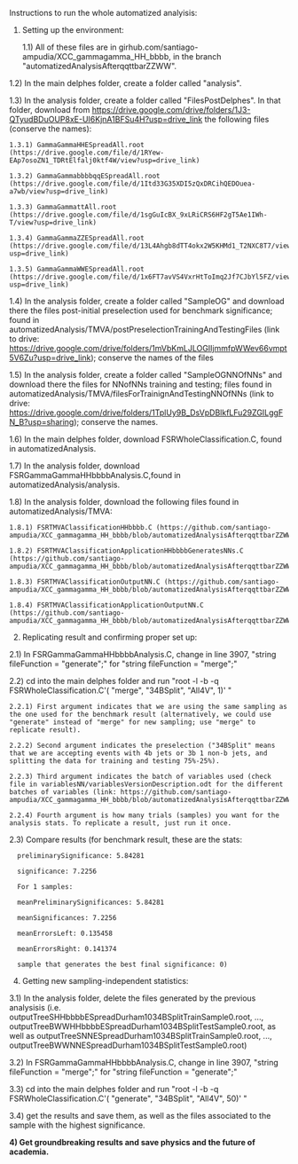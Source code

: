 
Instructions to run the whole automatized analyisis:
1) Setting up the environment:

   1.1) All of these files are in girhub.com/santiago-ampudia/XCC_gammagamma_HH_bbbb, in the branch "automatizedAnalysisAfterqqttbarZZWW".

  1.2) In the main delphes folder, create a folder called "analysis".
  
  1.3) In the analysis folder, create a folder called "FilesPostDelphes". In that folder, download from https://drive.google.com/drive/folders/1J3-QTyudBDuOUP8xE-UI6KjnA1BFSu4H?usp=drive_link the following files (conserve the names):
  
    1.3.1) GammaGammaHHESpreadAll.root (https://drive.google.com/file/d/1RYew-EAp7osoZN1_TDRtElfalj0ktf4W/view?usp=drive_link)
    
    1.3.2) GammaGammabbbbqqESpreadAll.root (https://drive.google.com/file/d/1Itd33G35XDI5zQxDRCihQEDOuea-a7wb/view?usp=drive_link)
    
    1.3.3) GammaGammattAll.root (https://drive.google.com/file/d/1sgGuIcBX_9xLRiCRS6HF2gT5Ae1IWh-T/view?usp=drive_link)
    
    1.3.4) GammaGammaZZESpreadAll.root (https://drive.google.com/file/d/13L4Ahgb8dTT4okx2W5KHMd1_T2NXC8T7/view?usp=drive_link)
    
    1.3.5) GammaGammaWWESpreadAll.root (https://drive.google.com/file/d/1x6FT7avVS4VxrHtToImq2Jf7CJbYl5FZ/view?usp=drive_link)
    
  1.4) In the analysis folder, create a folder called "SampleOG" and download there the files post-initial preselection used for benchmark significance; found in automatizedAnalysis/TMVA/postPreselectionTrainingAndTestingFiles (link to drive: https://drive.google.com/drive/folders/1mVbKmLJLOGIIjmmfpWWev66vmpt5V6Zu?usp=drive_link); conserve the names of the files
  
  1.5) In the analysis folder, create a folder called "SampleOGNNOfNNs" and download there the files for NNofNNs training and testing; files found in automatizedAnalysis/TMVA/filesForTrainignAndTestingNNOfNNs (link to drive: https://drive.google.com/drive/folders/1TplUy9B_DsVpDBlkfLFu29ZGILggFN_B?usp=sharing); conserve the names.
  
  1.6) In the main delphes folder, download FSRWholeClassification.C, found in automatizedAnalysis.
  
  1.7) In the analysis folder, download FSRGammaGammaHHbbbbAnalysis.C,found in automatizedAnalysis/analysis.
  
  1.8) In the analysis folder, download the following files found in automatizedAnalysis/TMVA:
  
    1.8.1) FSRTMVAClassificationHHbbbb.C (https://github.com/santiago-ampudia/XCC_gammagamma_HH_bbbb/blob/automatizedAnalysisAfterqqttbarZZWW/automatizedAnalysis/TMVA/FSRTMVAClassificationHHbbbb.C)
    
    1.8.2) FSRTMVAClassificationApplicationHHbbbbGeneratesNNs.C (https://github.com/santiago-ampudia/XCC_gammagamma_HH_bbbb/blob/automatizedAnalysisAfterqqttbarZZWW/automatizedAnalysis/TMVA/FSRTMVAClassificationApplicationHHbbbbGeneratesNNs.C)
    
    1.8.3) FSRTMVAClassificationOutputNN.C (https://github.com/santiago-ampudia/XCC_gammagamma_HH_bbbb/blob/automatizedAnalysisAfterqqttbarZZWW/automatizedAnalysis/TMVA/FSRTMVAClassificationOutputNN.C)
    
    1.8.4) FSRTMVAClassificationApplicationOutputNN.C (https://github.com/santiago-ampudia/XCC_gammagamma_HH_bbbb/blob/automatizedAnalysisAfterqqttbarZZWW/automatizedAnalysis/TMVA/FSRTMVAClassificationApplicationOutputNN.C)
    

2) Replicating result and confirming proper set up:
   
  2.1) In FSRGammaGammaHHbbbbAnalysis.C, change in line 3907, "string fileFunction = "generate";" for "string fileFunction = "merge";"
  
  2.2) cd into the main delphes folder and run "root -l -b -q FSRWholeClassification.C'( "merge", "34BSplit", "All4V", 1)' "
  
    2.2.1) First argument indicates that we are using the same sampling as the one used for the benchmark result (alternatively, we could use "generate" instead of "merge" for new sampling; use "merge" to replicate result).
    
    2.2.2) Second argument indicates the preselection ("34BSplit" means that we are accepting events with 4b jets or 3b 1 non-b jets, and splitting the data for training and testing 75%-25%).
    
    2.2.3) Third argument indicates the batch of variables used (check file in variablesNN/variablesVersionDescription.odt for the different batches of variables (link: https://github.com/santiago-ampudia/XCC_gammagamma_HH_bbbb/blob/automatizedAnalysisAfterqqttbarZZWW/variablesNN/variablesVersionDescription.odt))
    
    2.2.4) Fourth argument is how many trials (samples) you want for the analysis stats. To replicate a result, just run it once.
    
  2.3) Compare results (for benchmark result, these are the stats: 
  
      preliminarySignificance: 5.84281
      
      significance: 7.2256
      
      For 1 samples: 
      
      meanPreliminarySignificances: 5.84281
      
      meanSignificances: 7.2256
      
      meanErrorsLeft: 0.135458
      
      meanErrorsRight: 0.141374
      
      sample that generates the best final significance: 0)


4) Getting new sampling-independent statistics:

  3.1) In the analysis folder, delete the files generated by the previous analysisis (i.e. outputTreeSHHbbbbESpreadDurham1034BSplitTrainSample0.root, ..., outputTreeBWWHHbbbbESpreadDurham1034BSplitTestSample0.root, as well as outputTreeSNNESpreadDurham1034BSplitTrainSample0.root, ..., outputTreeBWWNNESpreadDurham1034BSplitTestSample0.root)
  
  3.2) In FSRGammaGammaHHbbbbAnalysis.C, change in line 3907, "string fileFunction = "merge";" for "string fileFunction = "generate";"
  
  3.3) cd into the main delphes folder and run "root -l -b -q FSRWholeClassification.C'( "generate", "34BSplit", "All4V", 50)'  "
  
  3.4) get the results and save them, as well as the files associated to the sample with the highest significance.


**4) Get groundbreaking results and save physics and the future of academia.**

